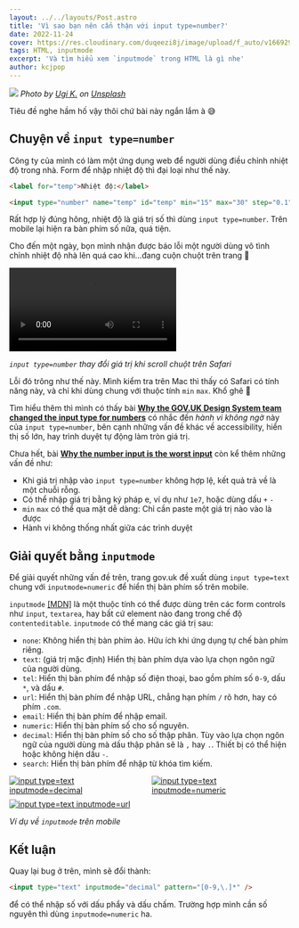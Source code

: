 ```yaml
---
layout: ../../layouts/Post.astro
title: 'Vì sao bạn nên cẩn thận với input type=number?'
date: 2022-11-24
cover: https://res.cloudinary.com/duqeezi8j/image/upload/f_auto/v1669298648/input-number-inputmode_uiw15l.jpg
tags: HTML, inputmode
excerpt: 'Và tìm hiểu xem `inputmode` trong HTML là gì nhe'
author: kcjpop
---
```


![](https://res.cloudinary.com/duqeezi8j/image/upload/f_auto/v1669298648/input-number-inputmode_uiw15l.jpg)
_Photo by [Ugi K.](https://unsplash.com/@wizzyfx?utm_source=unsplash&utm_medium=referral&utm_content=creditCopyText) on [Unsplash](https://unsplash.com/s/photos/old-computer?utm_source=unsplash&utm_medium=referral&utm_content=creditCopyText)_

Tiêu đề nghe hầm hố vậy thôi chứ bài này ngắn lắm à 😅

## Chuyện về `input type=number`

Công ty của mình có làm một ứng dụng web để người dùng điều chỉnh nhiệt độ trong nhà. Form để nhập nhiệt độ thì đại loại như thế này.

```html
<label for="temp">Nhiệt độ:</label>

<input type="number" name="temp" id="temp" min="15" max="30" step="0.1" />
```

Rất hợp lý đúng hông, nhiệt độ là giá trị số thì dùng `input type=number`. Trên mobile lại hiện ra bàn phím số nữa, quá tiện.

Cho đến một ngày, bọn mình nhận được báo lỗi một người dùng vô tình chỉnh nhiệt độ nhà lên quá cao khi…đang cuộn chuột trên trang 🥲

<video controls>
  <source src="https://res.cloudinary.com/duqeezi8j/video/upload/v1669455081/ehkoo/Kapture_2022-11-26_at_11.30.54.mp4" type="video/mp4">
</video>

_`input type=number` thay đổi giá trị khi scroll chuột trên Safari_

Lỗi đó trông như thế này. Mình kiểm tra trên Mac thì thấy có Safari có tính năng này, và chỉ khi dùng chung với thuộc tính `min` `max`. Khổ ghê 🥲

Tìm hiểu thêm thì mình có thấy bài [**Why the GOV.UK Design System team changed the input type for numbers**](https://technology.blog.gov.uk/2020/02/24/why-the-gov-uk-design-system-team-changed-the-input-type-for-numbers/) có nhắc đến _hành vi không ngờ_ này của `input type=number`, bên cạnh những vấn đề khác về accessibility, hiển thị số lớn, hay trình duyệt tự động làm tròn giá trị.

Chưa hết, bài [**Why the number input is the worst input**](https://stackoverflow.blog/2022/09/15/why-the-number-input-is-the-worst-input/) còn kể thêm những vấn đề như:

- Khi giá trị nhập vào `input type=number` không hợp lệ, kết quả trả về là một chuỗi rỗng.
- Có thể nhập giá trị bằng ký pháp e, ví dụ như `1e7`, hoặc dùng dấu `+` `-`
- `min` `max` có thể qua mặt dễ dàng: Chỉ cần paste một giá trị nào vào là được
- Hành vi không thống nhất giữa các trình duyệt

## Giải quyết bằng `inputmode`

Để giải quyết những vấn đề trên, trang gov.uk đề xuất dùng `input type=text` chung với `inputmode=numeric` để hiển thị bàn phím số trên mobile.

`inputmode` [[MDN]](https://developer.mozilla.org/en-US/docs/Web/HTML/Global_attributes/inputmode) là một thuộc tính có thể được dùng trên các form controls như `input`, `textarea`, hay bất cứ element nào đang trong chế độ `contenteditable`. `inputmode` có thể mang các giá trị sau:

- `none`: Không hiển thị bàn phím ảo. Hữu ích khi ứng dụng tự chế bàn phím riêng.
- `text`: (giá trị mặc định) Hiển thị bàn phím dựa vào lựa chọn ngôn ngữ của người dùng.
- `tel`: Hiển thị bàn phím để nhập số điện thoại, bao gồm phím số `0-9`, dấu `*`, và dấu `#`.
- `url`: Hiển thị bàn phím để nhập URL, chẳng hạn phím `/` rõ hơn, hay có phím `.com`.
- `email`: Hiển thị bàn phím để nhập email.
- `numeric`: Hiển thị bàn phím số cho số nguyên.
- `decimal`: Hiển thị bàn phím số cho số thập phân. Tùy vào lựa chọn ngôn ngữ của người dùng mà dấu thập phân sẽ là `,` hay `.`. Thiết bị có thể hiện hoặc không hiện dấu `-`.
- `search`: Hiển thị bàn phím để nhập từ khóa tìm kiếm.

<div style="display: grid; margin-bottom: 1em; gap: 8px; grid-template-columns: repeat(auto-fit, minmax(200px, 1fr))">

  <a href="https://res.cloudinary.com/duqeezi8j/image/upload/f_auto/v1669466392/ehkoo/IMG_1324.png" title="Click để xem hình lớn">
    <img src="https://res.cloudinary.com/duqeezi8j/image/upload/f_auto,w_960/v1669466392/ehkoo/IMG_1324.png" alt="input type=text inputmode=decimal">
  </a>

  <a href="https://res.cloudinary.com/duqeezi8j/image/upload/f_auto/v1669466392/ehkoo/IMG_1325.png" title="Click để xem hình lớn">
    <img src="https://res.cloudinary.com/duqeezi8j/image/upload/f_auto,w_960/v1669466392/ehkoo/IMG_1325.png" alt="input type=text inputmode=numeric">
  </a>

  <a href="https://res.cloudinary.com/duqeezi8j/image/upload/f_auto/v1669466392/ehkoo/IMG_1326.png" title="Click để xem hình lớn">
    <img src="https://res.cloudinary.com/duqeezi8j/image/upload/f_auto,w_960/v1669466392/ehkoo/IMG_1326.png" alt="input type=text inputmode=url">
  </a>

</div>

_Ví dụ về `inputmode` trên mobile_

## Kết luận

Quay lại bug ở trên, mình sẽ đổi thành:

```html
<input type="text" inputmode="decimal" pattern="[0-9,\.]*" />
```

để có thể nhập số với dấu phẩy và dấu chấm. Trường hợp mình cần số nguyên thì dùng `inputmode=numeric` ha.
